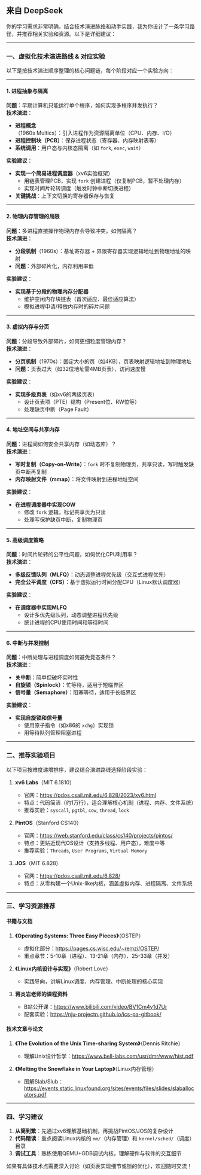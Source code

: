 ## 来自 DeepSeek

你的学习需求非常明确，结合技术演进脉络和动手实践，我为你设计了一条学习路径，并推荐相关实验和资源。以下是详细建议：

---

### **一、虚拟化技术演进路线 & 对应实验**
以下是按技术演进顺序整理的核心问题链，每个阶段对应一个实验方向：

---

#### **1. 进程抽象与隔离**
**问题**：早期计算机只能运行单个程序，如何实现多程序并发执行？  
**技术演进**：  
- **进程概念**（1960s Multics）：引入进程作为资源隔离单位（CPU、内存、I/O）  
- **进程控制块（PCB）**：保存进程状态（寄存器、内存映射表等）  
- **系统调用**：用户态与内核态隔离（如 `fork`, `exec`, `wait`）  

**实验建议**：  
- **实现一个简易进程调度器**（xv6实验框架）  
  - 用链表管理PCB，实现 `fork` 创建进程（仅复制PCB，暂不处理内存）  
  - 实现时间片轮转调度（触发时钟中断切换进程）  
- **关键挑战**：上下文切换的寄存器保存与恢复  

---

#### **2. 物理内存管理的局限**
**问题**：多进程直接操作物理内存会导致冲突，如何隔离？  
**技术演进**：  
- **分段机制**（1960s）：基址寄存器 + 界限寄存器实现逻辑地址到物理地址的映射  
- **问题**：外部碎片化，内存利用率低  

**实验建议**：  
- **实现基于分段的物理内存分配器**  
  - 维护空闲内存块链表（首次适应、最佳适应算法）  
  - 模拟进程申请/释放内存时的碎片问题  

---

#### **3. 虚拟内存与分页**
**问题**：分段导致外部碎片，如何更细粒度管理内存？  
**技术演进**：  
- **分页机制**（1970s）：固定大小的页（如4KB），页表映射逻辑地址到物理地址  
- **问题**：页表过大（如32位地址需4MB页表），访问速度慢  

**实验建议**：  
- **实现多级页表**（如xv6的两级页表）  
  - 设计页表项（PTE）结构（Present位、RW位等）  
  - 处理缺页中断（Page Fault）  

---

#### **4. 地址空间与共享内存**
**问题**：进程间如何安全共享内存（如动态库）？  
**技术演进**：  
- **写时复制（Copy-on-Write）**：`fork` 时不复制物理页，共享只读，写时触发缺页中断再复制  
- **内存映射文件（mmap）**：将文件映射到进程地址空间  

**实验建议**：  
- **在进程调度器中实现COW**  
  - 修改 `fork` 逻辑，标记共享页为只读  
  - 处理写保护缺页中断，复制物理页  

---

#### **5. 高级调度策略**
**问题**：时间片轮转的公平性问题，如何优化CPU利用率？  
**技术演进**：  
- **多级反馈队列（MLFQ）**：动态调整进程优先级（交互式进程优先）  
- **完全公平调度（CFS）**：基于虚拟运行时间分配CPU（Linux默认调度器）  

**实验建议**：  
- **在调度器中实现MLFQ**  
  - 设计多优先级队列，动态调整进程优先级  
  - 统计进程的CPU使用时间和等待时间  

---

#### **6. 中断与并发控制**
**问题**：中断处理与进程调度如何避免竞态条件？  
**技术演进**：  
- **关中断**：简单但破坏实时性  
- **自旋锁（Spinlock）**：忙等待，适用于短临界区  
- **信号量（Semaphore）**：阻塞等待，适用于长临界区  

**实验建议**：  
- **实现自旋锁和信号量**  
  - 使用原子指令（如x86的 `xchg`）实现锁  
  - 用等待队列管理阻塞进程  

---

### **二、推荐实验项目**
以下项目按难度递增排序，建议结合演进路线选择阶段实验：

1. **xv6 Labs**（MIT 6.1810）  
   - 官网：https://pdos.csail.mit.edu/6.828/2023/xv6.html  
   - 特点：代码简洁（约1万行），适合理解核心机制（进程、内存、文件系统）  
   - 推荐实验：`syscall`, `pgtbl`, `cow`, `thread`, `lock`

2. **PintOS**（Stanford CS140）  
   - 官网：https://web.stanford.edu/class/cs140/projects/pintos/  
   - 特点：更贴近现代OS设计（支持多线程、用户态），难度中等  
   - 推荐实验：`Threads`, `User Programs`, `Virtual Memory`

3. **JOS**（MIT 6.828）  
   - 官网：https://pdos.csail.mit.edu/6.828/  
   - 特点：从零构建一个Unix-like内核，涵盖虚拟内存、进程隔离、文件系统  

---

### **三、学习资源推荐**
#### **书籍与文档**  
1. **《Operating Systems: Three Easy Pieces》**（OSTEP）  
   - 虚拟化部分：https://pages.cs.wisc.edu/~remzi/OSTEP/  
   - 重点章节：5-10章（进程）、13-21章（内存）、25-33章（并发）  

2. **《Linux内核设计与实现》**（Robert Love）  
   - 实践导向，讲解Linux调度、内存管理、中断处理的核心实现  

3. **蒋炎岩老师的课程资料**  
   - B站公开课：https://www.bilibili.com/video/BV1Cm4y1d7Ur  
   - 配套实验：https://nju-projectn.github.io/ics-pa-gitbook/  

#### **技术文章与论文**  
1. **《The Evolution of the Unix Time-sharing System》**（Dennis Ritchie）  
   - 理解Unix设计哲学：https://www.bell-labs.com/usr/dmr/www/hist.pdf  

2. **《Melting the Snowflake in Your Laptop》**（Linux内存管理）  
   - 图解Slab/Slub：https://events.static.linuxfound.org/sites/events/files/slides/slaballocators.pdf  

---

### **四、学习建议**
1. **从简到繁**：先通过xv6理解基础机制，再挑战PintOS/JOS的复杂设计  
2. **代码精读**：重点阅读Linux内核的 `mm/`（内存管理）和 `kernel/sched/`（调度）目录  
3. **调试工具**：熟练使用QEMU+GDB调试内核，理解硬件与软件的交互细节  

如果有具体技术点需要深入讨论（如页表实现细节或锁的优化），欢迎随时交流！